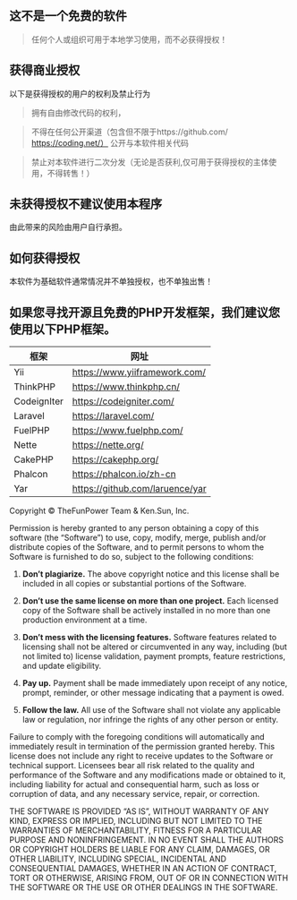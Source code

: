 ## 这不是一个免费的软件
 
> 任何个人或组织可用于本地学习使用，而不必获得授权！

## 获得商业授权
以下是获得授权的用户的权利及禁止行为
> 拥有自由修改代码的权利，

> 不得在任何公开渠道（包含但不限于https://github.com/  https://coding.net/） 公开与本软件相关代码

> 禁止对本软件进行二次分发（无论是否获利,仅可用于获得授权的主体使用，不得转售！）


## 未获得授权不建议使用本程序

由此带来的风险由用户自行承担。

## 如何获得授权

本软件为基础软件通常情况并不单独授权，也不单独出售！



## 如果您寻找开源且免费的PHP开发框架，我们建议您使用以下PHP框架。

|  框架   | 网址  |
|  ----  | ----  |
| Yii  | https://www.yiiframework.com/ |
| ThinkPHP | https://www.thinkphp.cn/ |
| CodeignIter  | https://codeigniter.com/ |
| Laravel  | https://laravel.com/ |
| FuelPHP  | https://www.fuelphp.com/ |
| Nette  | https://nette.org/ |
| CakePHP  | https://cakephp.org/ |
| Phalcon  | https://phalcon.io/zh-cn |
| Yar  |  https://github.com/laruence/yar |



Copyright © TheFunPower Team & Ken.Sun, Inc. 

Permission is hereby granted to any person obtaining a copy of this software
(the “Software”) to use, copy, modify, merge, publish and/or distribute copies
of the Software, and to permit persons to whom the Software is furnished to do
so, subject to the following conditions:

1. **Don’t plagiarize.** The above copyright notice and this license shall be
   included in all copies or substantial portions of the Software.

2. **Don’t use the same license on more than one project.** Each licensed copy
   of the Software shall be actively installed in no more than one production
   environment at a time.

3. **Don’t mess with the licensing features.** Software features related to
   licensing shall not be altered or circumvented in any way, including (but
   not limited to) license validation, payment prompts, feature restrictions,
   and update eligibility.

4. **Pay up.** Payment shall be made immediately upon receipt of any notice,
   prompt, reminder, or other message indicating that a payment is owed.

5. **Follow the law.** All use of the Software shall not violate any applicable
   law or regulation, nor infringe the rights of any other person or entity.

Failure to comply with the foregoing conditions will automatically and
immediately result in termination of the permission granted hereby. This
license does not include any right to receive updates to the Software or
technical support. Licensees bear all risk related to the quality and
performance of the Software and any modifications made or obtained to it,
including liability for actual and consequential harm, such as loss or
corruption of data, and any necessary service, repair, or correction.

THE SOFTWARE IS PROVIDED “AS IS”, WITHOUT WARRANTY OF ANY KIND, EXPRESS OR
IMPLIED, INCLUDING BUT NOT LIMITED TO THE WARRANTIES OF MERCHANTABILITY,
FITNESS FOR A PARTICULAR PURPOSE AND NONINFRINGEMENT. IN NO EVENT SHALL THE
AUTHORS OR COPYRIGHT HOLDERS BE LIABLE FOR ANY CLAIM, DAMAGES, OR OTHER
LIABILITY, INCLUDING SPECIAL, INCIDENTAL AND CONSEQUENTIAL DAMAGES, WHETHER IN
AN ACTION OF CONTRACT, TORT OR OTHERWISE, ARISING FROM, OUT OF OR IN CONNECTION
WITH THE SOFTWARE OR THE USE OR OTHER DEALINGS IN THE SOFTWARE.